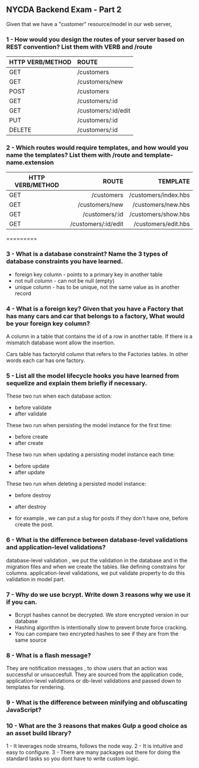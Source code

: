 ## NYCDA Backend Exam - Part 2

Given that we have a "customer" resource/model in our web server,

### 1 - How would you design the routes of your server based on REST convention? List them with VERB and /route
| HTTP VERB/METHOD | ROUTE               |
| ---------------- | :-------------------|
| GET              | /customers          |
| GET              | /customers/new      |
| POST             | /customers          |
| GET              | /customers/:id      |
| GET              | /customers/:id/edit |
| PUT              | /customers/:id      |
| DELETE           | /customers/:id      |

### 2 - Which routes would require templates, and how would you name the templates? List them with /route and template-name.extension

| HTTP VERB/METHOD | ROUTE               | TEMPLATE             |
| ---------------- | -------------------:| --------------------:|
| GET              | /customers          | /customers/index.hbs |
| GET              | /customers/new      | /customers/new.hbs   |
| GET              | /customers/:id      | /customers/show.hbs  |
| GET              | /customers/:id/edit | /customers/edit.hbs  |

=========

### 3 - What is a database constraint? Name the 3 types of database constraints you have learned.
- foreign key column - points to a primary key in another table
- not null column  - can not be null (empty)
- unique column - has to be unique, not the same value as in another record

### 4 - What is a foreign key? Given that you have a Factory that has many cars and car that belongs to a factory, What would be your foreign key column?

A column in a table that contains the id of a row in another table. If there is a mismatch database wont allow the insertion.

Cars table has factoryId column that refers to the Factories tables. In other words each car has one factory.

### 5 - List all the model lifecycle hooks you have learned from sequelize and explain them briefly if necessary.

These two run when each database action:
- before validate
- after validate

These two run when persisting the model instance for the first time:
- before create
- after create

These two run when updating a persisting model instance each time:
- before update
- after update

These two run when deleting a persisted model instance:
- before destroy
- after destroy

- for example , we can  put a slug for posts if they don't have one, before create  the post.

### 6 - What is the difference between database-level validations and application-level validations?

database-level validation , we put the validation in the database and in the migration files  and when we create the tables. like defining constrains for columns.
application-level validations, we put validate property to do this validation in model part.

### 7 - Why do we use bcrypt. Write down 3 reasons why we use it if you can.

- Bcrypt hashes cannot be decrypted. We store encrypted version in our database
- Hashing algorithm is intentionally slow to prevent brute force cracking.
- You can compare two encrypted hashes to see if they are from the same source

### 8 - What is a flash message?
They are notification messages , to show users that an action was successful or unsuccesfull. They are sourced from the application code, application-level validations or db-level validations and passed down to templates for rendering.

### 9 - What is the difference between minifying and obfuscating JavaScript?


### 10 - What are the 3 reasons that makes Gulp a good choice as an asset build library?

1 - It leverages node streams, follows the node way.
2 - It is intuitive and easy to configure.
3 - There are many packages out there for doing the standard tasks so you dont have to write custom logic.
